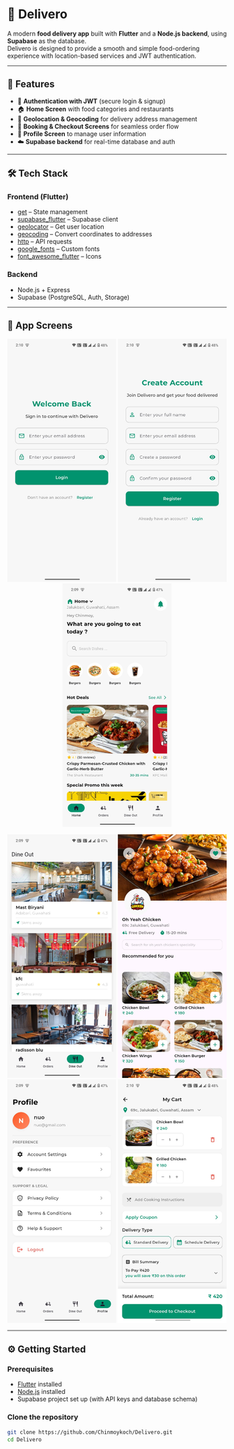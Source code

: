 # 🍔 Delivero

A modern **food delivery app** built with **Flutter** and a **Node.js backend**, using **Supabase** as the database.  
Delivero is designed to provide a smooth and simple food-ordering experience with location-based services and JWT authentication.

---

## 🚀 Features

- 🔑 **Authentication with JWT** (secure login & signup)  
- 🏠 **Home Screen** with food categories and restaurants  
- 📍 **Geolocation & Geocoding** for delivery address management  
- 🛒 **Booking & Checkout Screens** for seamless order flow  
- 👤 **Profile Screen** to manage user information  
- ☁️ **Supabase backend** for real-time database and auth  

---

## 🛠️ Tech Stack

### Frontend (Flutter)
- [get](https://pub.dev/packages/get) – State management  
- [supabase_flutter](https://pub.dev/packages/supabase_flutter) – Supabase client  
- [geolocator](https://pub.dev/packages/geolocator) – Get user location  
- [geocoding](https://pub.dev/packages/geocoding) – Convert coordinates to addresses  
- [http](https://pub.dev/packages/http) – API requests  
- [google_fonts](https://pub.dev/packages/google_fonts) – Custom fonts  
- [font_awesome_flutter](https://pub.dev/packages/font_awesome_flutter) – Icons  

### Backend
- Node.js + Express  
- Supabase (PostgreSQL, Auth, Storage)  

---

## 📸 App Screens

<p align="center">
  <img src="assets/images/app-screen/login.jpeg" alt="Auth Screen" width="250"/>
  <img src="assets/images/app-screen/register.jpeg" alt="Home Screen" width="250"/>
  <img src="assets/images/app-screen/homepage.jpeg" alt="Checkout Screen" width="250"/>
</p>

<p align="center">
  <img src="assets/images/app-screen/restaurant.jpeg" alt="Profile Screen" width="250"/>
  <img src="assets/images/app-screen/booking.jpeg" alt="Booking Screen" width="250"/>
  <img src="assets/images/app-screen/profile.jpeg" alt="Profile Screen" width="250"/>
  <img src="assets/images/app-screen/checkout.jpeg" alt="Profile Screen" width="250"/>
</p>

---

## ⚙️ Getting Started

### Prerequisites
- [Flutter](https://docs.flutter.dev/get-started/install) installed  
- [Node.js](https://nodejs.org/en/download) installed  
- Supabase project set up (with API keys and database schema)

### Clone the repository
```bash
git clone https://github.com/Chinmoykoch/Delivero.git
cd Delivero
